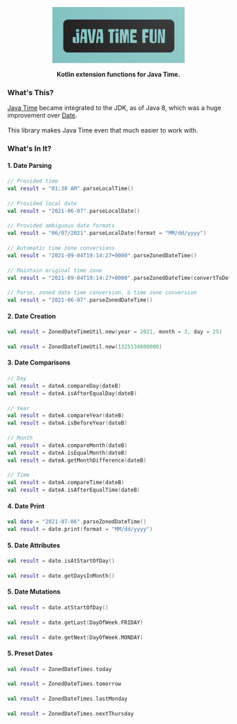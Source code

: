 <p align="center" >
  <img src="screenshots/logo.png" width=300px alt="SwiftDate" title="SwiftDate">
</p>

<p align="center"><strong>Kotlin extension functions for Java Time.</strong></p>

### What's This?
[Java Time](https://docs.oracle.com/javase/8/docs/api/java/time/package-summary.html) became integrated to the JDK, as of Java 8, which was a huge improvement over [Date](https://docs.oracle.com/javase/8/docs/api/java/sql/Date.html). <br><br>
This library makes Java Time even that much easier to work with. 

### What's In It?
#### 1. Date Parsing
```kotlin
// Provided time
val result = "01:30 AM".parseLocalTime()

// Provided local date
val result = "2021-06-07".parseLocalDate()

// Provided ambiguous date formats
val result = "06/07/2021".parseLocalDate(format = "MM/dd/yyyy")

// Automatic time zone conversions
val result = "2021-09-04T19:14:27+0000".parseZonedDateTime()

// Maintain original time zone
val result = "2021-09-04T19:14:27+0000".parseZonedDateTime(convertToDefaultTimeZone = false)

// Parse, zoned date time conversion, & time zone conversion
val result = "2021-06-07".parseZonedDateTime()
```
#### 2. Date Creation
```kotlin
val result = ZonedDateTimeUtil.new(year = 2021, month = 3, day = 25)

val result = ZonedDateTimeUtil.new(1325134800000)
```

#### 3. Date Comparisons
```kotlin
// Day
val result = dateA.compareDay(dateB)
val result = dateA.isAfterEqualDay(dateB)

// Year
val result = dateA.compareYear(dateB)
val result = dateA.isBeforeYear(dateB)

// Month
val result = dateA.compareMonth(dateB)
val result = dateA.isEqualMonth(dateB)
val result = dateA.getMonthDifference(dateB)

// Time
val result = dateA.compareTime(dateB)
val result = dateA.isAfterEqualTime(dateB)
```

#### 4. Date Print
```kotlin
val date = "2021-07-06".parseZonedDateTime()
val result = date.print(format = "MM/dd/yyyy")
```

#### 5. Date Attributes
```kotlin
val result = date.isAtStartOfDay()

val result = date.getDaysInMonth()
```

#### 5. Date Mutations
```kotlin
val result = date.atStartOfDay()

val result = date.getLast(DayOfWeek.FRIDAY)

val result = date.getNext(DayOfWeek.MONDAY)
```

#### 5. Preset Dates
```kotlin
val result = ZonedDateTimes.today

val result = ZonedDateTimes.tomorrow

val result = ZonedDateTimes.lastMonday

val result = ZonedDateTimes.nextThursday
```
